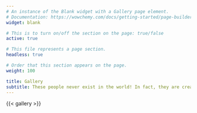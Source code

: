 ```yaml
---
# An instance of the Blank widget with a Gallery page element.
# Documentation: https://wowchemy.com/docs/getting-started/page-builder/
widget: blank

# This is to turn on/off the section on the page: true/false
active: true

# This file represents a page section.
headless: true

# Order that this section appears on the page.
weight: 100

title: Gallery
subtitle: These people never exist in the world! In fact, they are created by Machine Learning [GAN Algorithm](https://en.wikipedia.org/wiki/Generative_adversarial_network)! Feel free go to [this website](https://thispersondoesnotexist.com) to generate your favorite photos!
---
```


{{< gallery >}}
